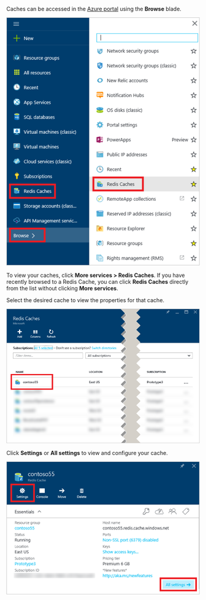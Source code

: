 Caches can be accessed in the [Azure portal](https://portal.azure.com) using the **Browse** blade.

![Azure Redis Cache Browse Blade](media/redis-cache-browse/redis-cache-browse.png)

To view your caches, click **More services > Redis Caches**. If you have recently browsed to a Redis Cache, you can click **Redis Caches** directly from the list without clicking **More services**.

Select the desired cache to view the properties for that cache.

![Azure Redis Cache Browse Cache List](media/redis-cache-browse/redis-caches.png)

Click **Settings** or **All settings** to view and configure your cache.

![Redis Cache All Settings](media/redis-cache-browse/redis-cache-blade.png)

<!--HONumber=Sep16_HO4-->


